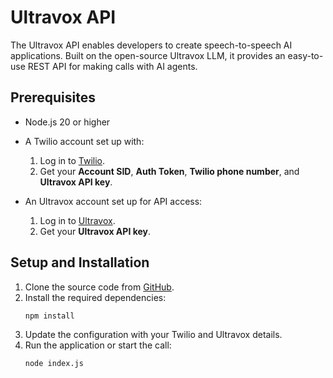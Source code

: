 # Ultravox API  

The Ultravox API enables developers to create speech-to-speech AI applications. Built on the open-source Ultravox LLM, it provides an easy-to-use REST API for making calls with AI agents.  

## Prerequisites  

- Node.js 20 or higher  
- A Twilio account set up with:  
  1. Log in to [Twilio](https://www.twilio.com).  
  2. Get your **Account SID**, **Auth Token**, **Twilio phone number**, and **Ultravox API key**.  

- An Ultravox account set up for API access:  
  1. Log in to [Ultravox](https://www.ultravox.ai/).  
  2. Get your **Ultravox API key**.  

## Setup and Installation  

1. Clone the source code from [GitHub](https://github.com/fixie-ai/ultradox/tree/main/examples/twilio-outgoing-quickstart-js).  
2. Install the required dependencies:  
   ```sh
   npm install
3. Update the configuration with your Twilio and Ultravox details.
4. Run the application or start the call:
    ```sh
   node index.js
